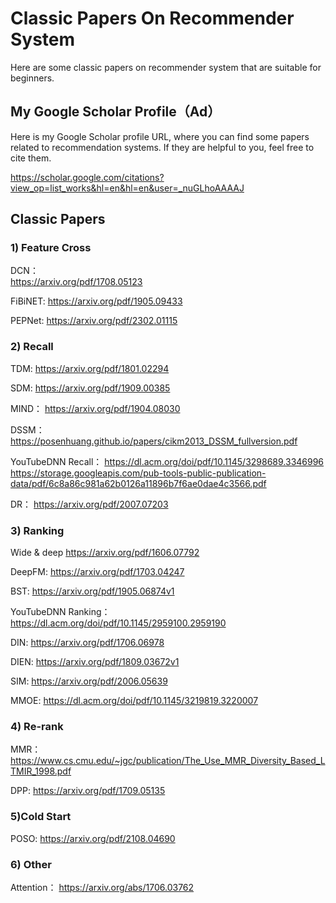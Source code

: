 # Classic Papers On Recommender System

Here are some classic papers on recommender system that are suitable for beginners.

## My  Google Scholar Profile（Ad）
Here is my Google Scholar profile URL, where you can find some papers related to recommendation systems. If they are helpful to you, feel free to cite them.  

https://scholar.google.com/citations?view_op=list_works&hl=en&hl=en&user=_nuGLhoAAAAJ  

## Classic Papers

### 1) Feature Cross

DCN：  
https://arxiv.org/pdf/1708.05123

FiBiNET:
https://arxiv.org/pdf/1905.09433

PEPNet:
https://arxiv.org/pdf/2302.01115

### 2) Recall

TDM:
https://arxiv.org/pdf/1801.02294

SDM:
https://arxiv.org/pdf/1909.00385

MIND：
https://arxiv.org/pdf/1904.08030

DSSM：
https://posenhuang.github.io/papers/cikm2013_DSSM_fullversion.pdf

YouTubeDNN Recall：
https://dl.acm.org/doi/pdf/10.1145/3298689.3346996
https://storage.googleapis.com/pub-tools-public-publication-data/pdf/6c8a86c981a62b0126a11896b7f6ae0dae4c3566.pdf

DR：
https://arxiv.org/pdf/2007.07203

### 3) Ranking

Wide & deep
https://arxiv.org/pdf/1606.07792

DeepFM:
https://arxiv.org/pdf/1703.04247

BST:
https://arxiv.org/pdf/1905.06874v1

YouTubeDNN Ranking：
https://dl.acm.org/doi/pdf/10.1145/2959100.2959190

DIN:
https://arxiv.org/pdf/1706.06978

DIEN:
https://arxiv.org/pdf/1809.03672v1

SIM:
https://arxiv.org/pdf/2006.05639

MMOE:
https://dl.acm.org/doi/pdf/10.1145/3219819.3220007

### 4) Re-rank

MMR：
https://www.cs.cmu.edu/~jgc/publication/The_Use_MMR_Diversity_Based_LTMIR_1998.pdf

DPP:
https://arxiv.org/pdf/1709.05135

### 5)Cold Start

POSO:
https://arxiv.org/pdf/2108.04690

### 6) Other
Attention：
https://arxiv.org/abs/1706.03762


